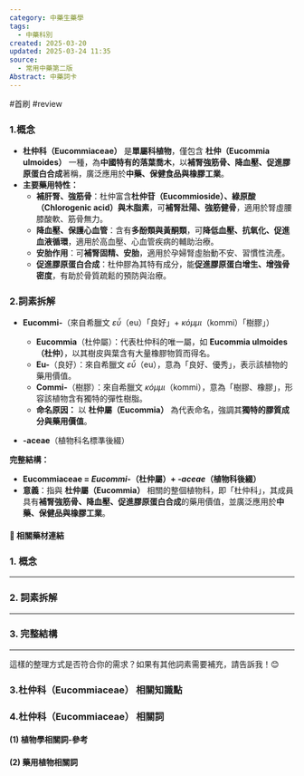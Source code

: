 ```yaml
---
category: 中藥生藥學
tags:
  - 中藥科別
created: 2025-03-20
updated: 2025-03-24 11:35
source:
  - 常用中藥第二版
Abstract: 中藥詞卡
---
```

#首刷 #review 
### 1.概念
- **杜仲科（Eucommiaceae）** 是**單屬科植物**，僅包含 **杜仲（Eucommia ulmoides）** 一種，為**中國特有的落葉喬木**，以**補腎強筋骨、降血壓、促進膠原蛋白合成**著稱，廣泛應用於**中藥、保健食品與橡膠工業**。  
- **主要藥用特性：**  
  - **補肝腎、強筋骨**：杜仲富含**杜仲苷（Eucommioside）、綠原酸（Chlorogenic acid）與木脂素**，可**補腎壯陽、強筋健骨**，適用於腎虛腰膝酸軟、筋骨無力。  
  - **降血壓、保護心血管**：含有**多酚類與黃酮類**，可**降低血壓、抗氧化、促進血液循環**，適用於高血壓、心血管疾病的輔助治療。  
  - **安胎作用**：可**補腎固精、安胎**，適用於孕婦腎虛胎動不安、習慣性流產。  
  - **促進膠原蛋白合成**：杜仲膠為其特有成分，能**促進膠原蛋白增生、增強骨密度**，有助於骨質疏鬆的預防與治療。  

### 2.詞素拆解
- **Eucommi-**（來自希臘文 *εὖ*（eu）「良好」+ *κόμμι*（kommi）「樹膠」）  
  - **Eucommia**（杜仲屬）：代表杜仲科的唯一屬，如 **Eucommia ulmoides（杜仲）**，以其樹皮與葉含有大量橡膠物質而得名。  
  - **Eu-**（良好）：來自希臘文 *εὖ*（eu），意為「良好、優秀」，表示該植物的藥用價值。  
  - **Commi-**（樹膠）：來自希臘文 *κόμμι*（kommi），意為「樹膠、橡膠」，形容該植物含有獨特的彈性樹脂。  
  - **命名原因：** 以 **杜仲屬（Eucommia）** 為代表命名，強調其**獨特的膠質成分與藥用價值**。  

- **-aceae**（植物科名標準後綴） 

**完整結構：**
- **Eucommiaceae = *Eucommi-*（杜仲屬）+ *-aceae*（植物科後綴）**  
- **意義**：指與 **杜仲屬（Eucommia）** 相關的整個植物科，即「杜仲科」，其成員具有**補腎強筋骨、降血壓、促進膠原蛋白合成**的藥用價值，並廣泛應用於**中藥、保健品與橡膠工業**。  

#### 📌 相關藥材連結



### **1. 概念**  


---

### **2. 詞素拆解**  


---

### **3. 完整結構**  


---

這樣的整理方式是否符合你的需求？如果有其他詞素需要補充，請告訴我！😊


### 3.杜仲科（Eucommiaceae） 相關知識點



### 4.杜仲科（Eucommiaceae） 相關詞
#### (1) 植物學相關詞-參考




#### (2) 藥用植物相關詞

